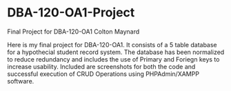 # DBA-120-OA1-Project
Final Project for DBA-120-OA1 Colton Maynard

Here is my final project for DBA-120-OA1. It consists of a 5 table database for a hypothecial student record system. The database has been normalized to reduce redundancy and includes the use of Primary and Foriegn keys to increase usability. Included are screenshots for both the code and successful execution of CRUD Operations using PHPAdmin/XAMPP software.
